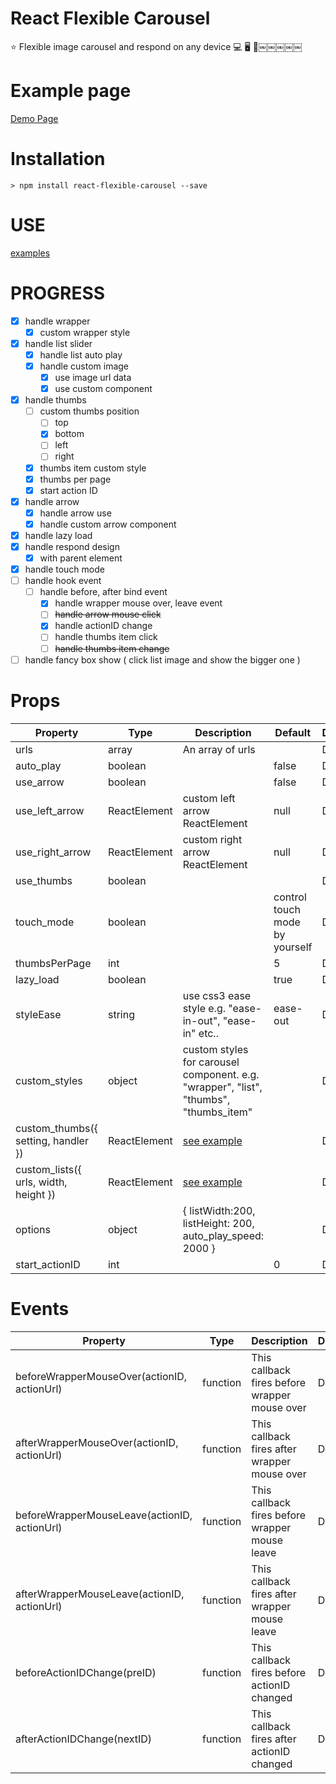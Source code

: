 # React Flexible Carousel
⭐️  Flexible image carousel and respond on any device 💻  🖥  👀￼￼￼￼￼

# Example page
[Demo Page](https://cafemap.github.io/react-flexible-carousel/)

# Installation

```command
> npm install react-flexible-carousel --save
```

# USE

[examples](https://github.com/CafeMap/react-flexible-carousel/tree/master/examples)

# PROGRESS

- [x] handle wrapper
  - [x] custom wrapper style
- [x] handle list slider
  - [x] handle list auto play
  - [x] handle custom image
    - [x] use image url data
    - [x] use custom component
- [x] handle thumbs
  - [ ] custom thumbs position
    - [ ] top
    - [x] bottom
    - [ ] left
    - [ ] right
  - [x] thumbs item custom style
  - [x] thumbs per page
  - [x] start action ID
- [x] handle arrow
  - [x] handle arrow use
  - [x] handle custom arrow component
- [x] handle lazy load
- [x] handle respond design
  - [x] with parent element
- [x] handle touch mode
- [ ] handle hook event
  - [ ] handle before, after bind event
    - [x] handle wrapper mouse over, leave event
    - [ ] ~~handle arrow mouse click~~
    - [x] handle actionID change
    - [ ] handle thumbs item click
    - [ ] ~~handle thumbs item change~~
- [ ] handle fancy box show ( click list image and show the bigger one )

# Props

|    Property    | Type |          Description          | Default | Done |
| -------------  | ---- |          -----------          | ------- | ---- |
|urls|array|An array of urls||Done|
|auto_play|boolean||false|Done|
|use_arrow|boolean||false|Done|
|use_left_arrow|ReactElement|custom left arrow ReactElement|null|Done|
|use_right_arrow|ReactElement|custom right arrow ReactElement|null|Done|
|use_thumbs|boolean|||Done|
|touch_mode|boolean||control touch mode by yourself|Done|
|thumbsPerPage|int||5|Done|
|lazy_load|boolean||true|Done|
|styleEase|string|use css3 ease style e.g. "ease-in-out", "ease-in" etc..|ease-out|Done|
|custom_styles|object|custom styles for carousel component. e.g. "wrapper", "list", "thumbs", "thumbs_item"||Done|
|custom_thumbs({ setting, handler })|ReactElement|[see example](https://github.com/CafeMap/react-flexible-carousel/tree/master/examples/components)||Done|
|custom_lists({ urls, width, height })|ReactElement|[see example](https://github.com/CafeMap/react-flexible-carousel/tree/master/examples/components)||Done|
|options|object|{ listWidth:200, listHeight: 200, auto_play_speed: 2000 }||Done|
|start_actionID|int||0|Done|

# Events
|    Property    | Type |          Description          | Done |
| -------------  | ---- |          -----------          | ------- |
|beforeWrapperMouseOver(actionID, actionUrl)|function|This callback fires before wrapper mouse over|Done|
|afterWrapperMouseOver(actionID, actionUrl)|function|This callback fires after wrapper mouse over|Done|
|beforeWrapperMouseLeave(actionID, actionUrl)|function|This callback fires before wrapper mouse leave|Done|
|afterWrapperMouseLeave(actionID, actionUrl)|function|This callback fires after wrapper mouse leave|Done|
|beforeActionIDChange(preID)|function|This callback fires before actionID changed|Done|
|afterActionIDChange(nextID)|function|This callback fires after actionID changed|Done|
